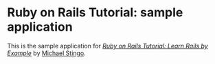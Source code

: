 # Ruby on Rails Tutorial: sample application

This is the sample application for [*Ruby on Rails Tutorial: Learn Rails by Example*](http://railstutorial.org/) by [Michael Stingo](http://michaelstingo.com).